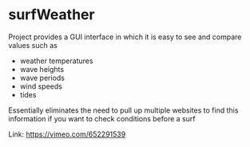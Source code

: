 # surfWeather

Project provides a GUI interface in which it is easy to see and compare values such as 
  - weather temperatures
  - wave heights 
  - wave periods
  - wind speeds
  - tides 
  
Essentially eliminates the need to pull up multiple websites to find this information if you want to check conditions before a surf

Link: https://vimeo.com/652291539
